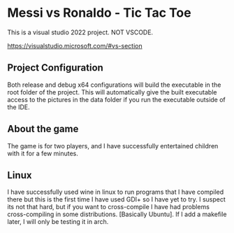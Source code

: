 # Messi vs Ronaldo - Tic Tac Toe

This is a visual studio 2022 project. NOT VSCODE.  

https://visualstudio.microsoft.com/#vs-section  

## Project Configuration

Both release and debug x64 configurations will build the executable in the root folder of the project. This will automatically give the built executable access to the pictures in the data folder if you run the executable outside of the IDE.  

## About the game

The game is for two players, and I have successfully entertained children with it for a few minutes.  

## Linux

I have successfully used wine in linux to run programs that I have compiled there but this is the first time I have used GDI+ so I have yet to try. I suspect its not that hard, but if you want to cross-compile I have had problems cross-compiling in some distributions. [Basically Ubuntu]. If I add a makefile later, I will only be testing it in arch. 
